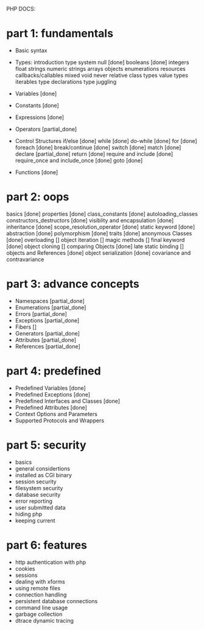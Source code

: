 PHP DOCS:

# part 1: fundamentals
- Basic syntax

- Types:
introduction
type system
null [done]
booleans [done]
integers
float
strings
numeric strings
arrays
objects
enumerations
resources
callbacks/callables
mixed
void
never
relative class types
value types
iterables
type declarations
type juggling

- Variables [done]
- Constants [done]
- Expressions [done]
- Operators [partial_done]

- Control Structures 
if/else [done]
while [done]
do-while [done]
for [done]
foreach [done]
break/continue [done]
switch [done]
match [done]
declare [partial_done]
return [done]
require and include [done]
require_once and include_once [done]
goto [done]

- Functions [done]

# part 2: oops
basics [done]
properties [done]
class_constants [done]
autoloading_classes
constructors_destructors [done]
visiblity and encapsulation [done]
inheritance [done]
scope_resolution_operator [done]
static keyword [done]
abstraction [done]
polymorphism [done]
traits [done]
anonymous Classes [done]
overloading []
object iteration []
magic methods []
final keyword [done]
object cloning []
comparing Objects [done]
late static binding []
objects and References [done]
object serialization [done]
covariance and contravariance

# part 3: advance concepts
- Namespaces [partial_done]
- Enumerations [partial_done]
- Errors [partial_done]
- Exceptions [partial_done]
- Fibers []
- Generators [partial_done]
- Attributes [partial_done]
- References [partial_done]

# part 4: predefined
- Predefined Variables [done]
- Predefined Exceptions [done]
- Predefined Interfaces and Classes [done]
- Predefined Attributes [done]
- Context Options and Parameters
- Supported Protocols and Wrappers

# part 5: security
- basics
- general considertions
- installed as CGI binary
- session security
- filesystem security
- database security
- error reporting
- user submitted data
- hiding php
- keeping current

# part 6: features
- http authentication with php
- cookies
- sessions
- dealing with xforms
- using remote files
- connection handling
- persistent database connections
- command line usage
- garbage collection
- dtrace dynamic tracing